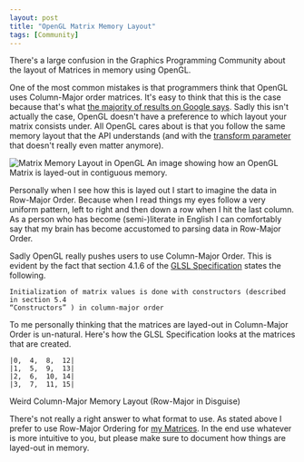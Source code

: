 ```yaml
---
layout: post
title: "OpenGL Matrix Memory Layout"
tags: [Community]
---
```


There's a large confusion in the Graphics Programming Community about the
layout of Matrices in memory using OpenGL.

One of the most common mistakes is that programmers think that OpenGL uses
Column-Major order matrices. It's easy to think that this is the case because
that's what [the majority of results on Google says](https://www.google.com/webhp?sourceid=chrome-instant&ion=1&espv=2&ie=UTF-8#q=opengl%20matrix%20major%20order).
Sadly this isn't actually the case, OpenGL doesn't have a preference to which
layout your matrix consists under. All OpenGL cares about is that you follow
the same memory layout that the API understands (and with the
[transform parameter](http://docs.gl/gl4/glUniform#parameters) that doesn't
really even matter anymore).

![Matrix Memory Layout in OpenGL](http://i.imgur.com/WJw9mbK.jpg)
An image showing how an OpenGL Matrix is layed-out in contiguous memory.

Personally when I see how this is layed out I start to imagine the data in
Row-Major Order. Because when I read things my eyes follow a very uniform
pattern, left to right and then down a row when I hit the last column. As a
person who has become (semi-)literate in English I can comfortably say that
my brain has become accustomed to parsing data in Row-Major Order.

Sadly OpenGL really pushes users to use Column-Major Order. This is evident by
the fact that section 4.1.6 of the [GLSL Specification](https://www.opengl.org/registry/doc/GLSLangSpec.4.40.pdf)
states the following.

    Initialization of matrix values is done with constructors (described in section 5.4
    “Constructors” ) in column-major order

To me personally thinking that the matrices are layed-out in Column-Major
Order is un-natural. Here's how the GLSL Specification looks at the matrices
that are created.

```
|0,  4,  8,  12|
|1,  5,  9,  13|
|2,  6,  10, 14|
|3,  7,  11, 15|
```
Weird Column-Major Memory Layout (Row-Major in Disguise)

There's not really a right answer to what format to use. As stated above I
prefer to use Row-Major Ordering for [my Matrices](https://github.com/liam-middlebrook/nautical/tree/master/include/math/matrix4.h).
In the end use whatever is more intuitive to you, but please make sure to
document how things are layed-out in memory.
